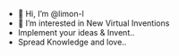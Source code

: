 - 👋 Hi, I’m @limon-l
- 👀 I’m interested in New Virtual Inventions
- Implement your ideas & Invent..
- Spread Knowledge and love..
<!---
limon-l/limon-l is a ✨ special ✨ repository because its `README.md` (this file) appears on your GitHub profile.
You can click the Preview link to take a look at your changes.
--->
